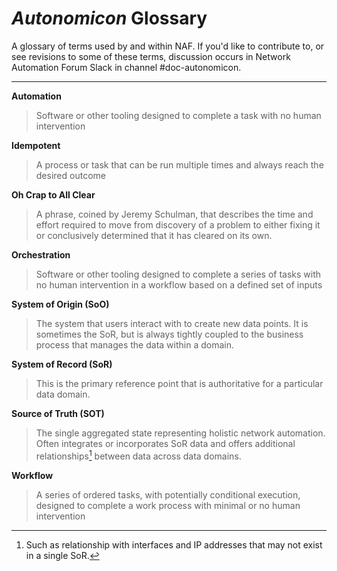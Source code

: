 # *Autonomicon* Glossary

A glossary of terms used by and within NAF. If you'd like to contribute to, or see revisions to some of these terms, discussion occurs in Network Automation Forum Slack in channel #doc-autonomicon.

---

**Automation**
> Software or other tooling designed to complete a task with no human intervention

**Idempotent**
> A process or task that can be run multiple times and always reach the desired outcome

**Oh Crap to All Clear**
> A phrase, coined by Jeremy Schulman, that describes the time and effort required to move from discovery of a problem to either fixing it or conclusively determined that it has cleared on its own.

**Orchestration**
> Software or other tooling designed to complete a series of tasks with no human intervention in a workflow based on a defined set of inputs

**System of Origin (SoO)**
> The system that users interact with to create new data points. It is sometimes the SoR, but is always tightly coupled to the business process that manages the data within a domain.

**System of Record (SoR)**
> This is the primary reference point that is authoritative for a particular data domain.

**Source of Truth (SOT)**
> The single aggregated state representing holistic network automation. Often integrates or incorporates SoR data and offers additional relationships[^1] between data across data domains.

**Workflow**
> A series of ordered tasks, with potentially conditional execution, designed to complete a work process with minimal or no human intervention

[^1]: Such as relationship with interfaces and IP addresses that may not exist in a single SoR.
